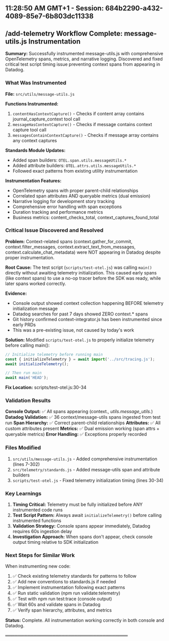 ## 11:28:50 AM GMT+1 - Session: 684b2290-a432-4089-85e7-6b803dc11338

## /add-telemetry Workflow Complete: message-utils.js Instrumentation

**Summary:** Successfully instrumented message-utils.js with comprehensive OpenTelemetry spans, metrics, and narrative logging. Discovered and fixed critical test script timing issue preventing context spans from appearing in Datadog.

### What Was Instrumented

**File:** `src/utils/message-utils.js`

**Functions Instrumented:**
1. `contentHasContextCapture()` - Checks if content array contains journal_capture_context tool call
2. `messageHasContextCapture()` - Checks if message contains context capture tool call  
3. `messagesContainContextCapture()` - Checks if message array contains any context captures

**Standards Module Updates:**
- Added span builders: `OTEL.span.utils.messageUtils.*`
- Added attribute builders: `OTEL.attrs.utils.messageUtils.*`
- Followed exact patterns from existing utility instrumentation

**Instrumentation Features:**
- OpenTelemetry spans with proper parent-child relationships
- Correlated span attributes AND queryable metrics (dual emission)
- Narrative logging for development story tracking
- Comprehensive error handling with span exceptions
- Duration tracking and performance metrics
- Business metrics: content_checks_total, context_captures_found_total

### Critical Issue Discovered and Resolved

**Problem:** Context-related spans (context.gather_for_commit, context.filter_messages, context.extract_text_from_messages, context.calculate_chat_metadata) were NOT appearing in Datadog despite proper instrumentation.

**Root Cause:** The test script (`scripts/test-otel.js`) was calling `main()` directly without awaiting telemetry initialization. This caused early spans (like context spans) to use a no-op tracer before the SDK was ready, while later spans worked correctly.

**Evidence:**
- Console output showed context collection happening BEFORE telemetry initialization message
- Datadog searches for past 7 days showed ZERO context.* spans
- Git history confirmed context-integrator.js has been instrumented since early PRDs
- This was a pre-existing issue, not caused by today's work

**Solution:** Modified `scripts/test-otel.js` to properly initialize telemetry before calling main():

```javascript
// Initialize telemetry before running main
const { initializeTelemetry } = await import('../src/tracing.js');
await initializeTelemetry();

// Then run main
await main('HEAD');
```

**Fix Location:** scripts/test-otel.js:30-34

### Validation Results

**Console Output:** ✅ All spans appearing (context.*, utils.message_utils.*)
**Datadog Validation:** ✅ 36 context/message-utils spans ingested from test run
**Span Hierarchy:** ✅ Correct parent-child relationships
**Attributes:** ✅ All custom attributes present
**Metrics:** ✅ Dual emission working (span attrs + queryable metrics)
**Error Handling:** ✅ Exceptions properly recorded

### Files Modified

1. `src/utils/message-utils.js` - Added comprehensive instrumentation (lines 7-302)
2. `src/telemetry/standards.js` - Added message-utils span and attribute builders
3. `scripts/test-otel.js` - Fixed telemetry initialization timing (lines 30-34)

### Key Learnings

1. **Timing Critical:** Telemetry must be fully initialized before ANY instrumented code runs
2. **Test Script Pattern:** Always await `initializeTelemetry()` before calling instrumented functions
3. **Validation Strategy:** Console spans appear immediately, Datadog requires 60s ingestion delay
4. **Investigation Approach:** When spans don't appear, check console output timing relative to SDK initialization

### Next Steps for Similar Work

When instrumenting new code:
1. ✅ Check existing telemetry standards for patterns to follow
2. ✅ Add new conventions to standards.js if needed
3. ✅ Implement instrumentation following exact patterns
4. ✅ Run static validation (npm run validate:telemetry)
5. ✅ Test with npm run test:trace (console output)
6. ✅ Wait 60s and validate spans in Datadog
7. ✅ Verify span hierarchy, attributes, and metrics

**Status:** Complete. All instrumentation working correctly in both console and Datadog.

═══════════════════════════════════════

